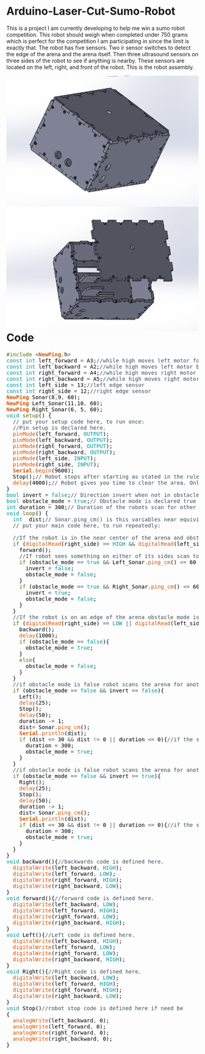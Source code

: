 # Arduino-Laser-Cut-Sumo-Robot

This is a project I am currently developing to help me win a sumo robot competition. This robot should weigh when completed under 750 grams which is perfect for the competition I am participating in since the limit is exactly that. The robot has five sensors. Two ir sensor switches to detect the edge of the arena and the arena itself. Then three ultrasound sensors on three sides of the robot to see if anything is nearby. These sensors are located on the left, right, and front of the robot. This is the robot assembly. 

<img src="sumo 1.PNG"
     alt="Sumo Robot Assembled"
     style="float: left; margin-right: 10px;" />
     
<img src="sumo 2.PNG"
     alt="Sumo Robot Exploded"
     style="float: left; margin-right: 10px;" />
     
     
# Code

<pre>
<font color="#5e6d03">#include</font> <font color="#434f54">&lt;</font><b><font color="#d35400">NewPing</font></b><font color="#434f54">.</font><font color="#000000">h</font><font color="#434f54">&gt;</font>
<font color="#00979c">const</font> <font color="#00979c">int</font> <font color="#000000">left_forward</font> <font color="#434f54">=</font> <font color="#000000">A3</font><font color="#000000">;</font><font color="#434f54">&#47;&#47;while high moves left motor forward</font>
<font color="#00979c">const</font> <font color="#00979c">int</font> <font color="#000000">left_backward</font> <font color="#434f54">=</font> <font color="#000000">A2</font><font color="#000000">;</font><font color="#434f54">&#47;&#47;while high moves left motor backward</font>
<font color="#00979c">const</font> <font color="#00979c">int</font> <font color="#000000">right_forward</font> <font color="#434f54">=</font> <font color="#000000">A4</font><font color="#000000">;</font><font color="#434f54">&#47;&#47;while high moves right motor forward</font>
<font color="#00979c">const</font> <font color="#00979c">int</font> <font color="#000000">right_backward</font> <font color="#434f54">=</font> <font color="#000000">A5</font><font color="#000000">;</font><font color="#434f54">&#47;&#47;while high moves right motor backward</font>
<font color="#00979c">const</font> <font color="#00979c">int</font> <font color="#000000">left_side</font> <font color="#434f54">=</font> <font color="#000000">13</font><font color="#000000">;</font><font color="#434f54">&#47;&#47;left edge sensor</font>
<font color="#00979c">const</font> <font color="#00979c">int</font> <font color="#000000">right_side</font> <font color="#434f54">=</font> <font color="#000000">12</font><font color="#000000">;</font><font color="#434f54">&#47;&#47;right edge sensor</font>
<b><font color="#d35400">NewPing</font></b> <font color="#000000">Sonar</font><font color="#000000">(</font><font color="#000000">8</font><font color="#434f54">,</font><font color="#000000">9</font><font color="#434f54">,</font> <font color="#000000">60</font><font color="#000000">)</font><font color="#000000">;</font>
<b><font color="#d35400">NewPing</font></b> <font color="#000000">Left_Sonar</font><font color="#000000">(</font><font color="#000000">11</font><font color="#434f54">,</font><font color="#000000">10</font><font color="#434f54">,</font> <font color="#000000">60</font><font color="#000000">)</font><font color="#000000">;</font>
<b><font color="#d35400">NewPing</font></b> <font color="#000000">Right_Sonar</font><font color="#000000">(</font><font color="#000000">6</font><font color="#434f54">,</font> <font color="#000000">5</font><font color="#434f54">,</font> <font color="#000000">60</font><font color="#000000">)</font><font color="#000000">;</font>
<font color="#00979c">void</font> <font color="#5e6d03">setup</font><font color="#000000">(</font><font color="#000000">)</font> <font color="#000000">{</font>
 &nbsp;<font color="#434f54">&#47;&#47; put your setup code here, to run once:</font>
 &nbsp;<font color="#434f54">&#47;&#47;Pin setup is declared here.</font>
 &nbsp;<font color="#d35400">pinMode</font><font color="#000000">(</font><font color="#000000">left_forward</font><font color="#434f54">,</font> <font color="#00979c">OUTPUT</font><font color="#000000">)</font><font color="#000000">;</font>
 &nbsp;<font color="#d35400">pinMode</font><font color="#000000">(</font><font color="#000000">left_backward</font><font color="#434f54">,</font> <font color="#00979c">OUTPUT</font><font color="#000000">)</font><font color="#000000">;</font>
 &nbsp;<font color="#d35400">pinMode</font><font color="#000000">(</font><font color="#000000">right_forward</font><font color="#434f54">,</font> <font color="#00979c">OUTPUT</font><font color="#000000">)</font><font color="#000000">;</font>
 &nbsp;<font color="#d35400">pinMode</font><font color="#000000">(</font><font color="#000000">right_backward</font><font color="#434f54">,</font> <font color="#00979c">OUTPUT</font><font color="#000000">)</font><font color="#000000">;</font>
 &nbsp;<font color="#d35400">pinMode</font><font color="#000000">(</font><font color="#000000">left_side</font><font color="#434f54">,</font> <font color="#00979c">INPUT</font><font color="#000000">)</font><font color="#000000">;</font>
 &nbsp;<font color="#d35400">pinMode</font><font color="#000000">(</font><font color="#000000">right_side</font><font color="#434f54">,</font> <font color="#00979c">INPUT</font><font color="#000000">)</font><font color="#000000">;</font>
 &nbsp;<b><font color="#d35400">Serial</font></b><font color="#434f54">.</font><font color="#d35400">begin</font><font color="#000000">(</font><font color="#000000">9600</font><font color="#000000">)</font><font color="#000000">;</font> 
 &nbsp;<font color="#000000">Stop</font><font color="#000000">(</font><font color="#000000">)</font><font color="#000000">;</font><font color="#434f54">&#47;&#47; Robot stops after starting as stated in the rules.</font>
 &nbsp;<font color="#d35400">delay</font><font color="#000000">(</font><font color="#000000">4000</font><font color="#000000">)</font><font color="#000000">;</font><font color="#434f54">&#47;&#47; Robot gives you time to clear the area. Only 5 seconds though. </font>
<font color="#000000">}</font>
<font color="#00979c">bool</font> <font color="#000000">invert</font> <font color="#434f54">=</font> <font color="#00979c">false</font><font color="#000000">;</font><font color="#434f54">&#47;&#47; Direction invert when not in obstacle mode.</font>
<font color="#00979c">bool</font> <font color="#000000">obstacle_mode</font> <font color="#434f54">=</font> <font color="#00979c">true</font><font color="#000000">;</font><font color="#434f54">&#47;&#47; Obstacle mode is declared true by default until an edge is reached where it is inverted from there.</font>
<font color="#00979c">int</font> <font color="#000000">duration</font> <font color="#434f54">=</font> <font color="#000000">300</font><font color="#000000">;</font><font color="#434f54">&#47;&#47; Duration of the robots scan for other nearby robots is decalred here.</font>
<font color="#00979c">void</font> <font color="#5e6d03">loop</font><font color="#000000">(</font><font color="#000000">)</font> <font color="#000000">{</font>
 &nbsp;<font color="#00979c">int</font> &nbsp;<font color="#000000">dist</font><font color="#000000">;</font><font color="#434f54">&#47;&#47; Sonar.ping_cm() is this variables near equivilent.</font>
 &nbsp;<font color="#434f54">&#47;&#47; put your main code here, to run repeatedly:</font>
 &nbsp;
 &nbsp;<font color="#434f54">&#47;&#47;If the robot is in the near center of the arena and obstacle mode is true the robot moves forward.</font>
 &nbsp;<font color="#5e6d03">if</font> <font color="#000000">(</font><font color="#d35400">digitalRead</font><font color="#000000">(</font><font color="#000000">right_side</font><font color="#000000">)</font> <font color="#434f54">==</font> <font color="#00979c">HIGH</font> <font color="#434f54">&amp;&amp;</font> <font color="#d35400">digitalRead</font><font color="#000000">(</font><font color="#000000">left_side</font><font color="#000000">)</font> <font color="#434f54">==</font> <font color="#00979c">HIGH</font> <font color="#434f54">&amp;&amp;</font> <font color="#000000">obstacle_mode</font> <font color="#434f54">==</font> <font color="#00979c">true</font><font color="#000000">)</font><font color="#000000">{</font>
 &nbsp;&nbsp;&nbsp;<font color="#000000">forward</font><font color="#000000">(</font><font color="#000000">)</font><font color="#000000">;</font>
 &nbsp;&nbsp;&nbsp;<font color="#434f54">&#47;&#47;If robot sees something on either of its sides scan towards it. </font>
 &nbsp;&nbsp;&nbsp;<font color="#5e6d03">if</font> <font color="#000000">(</font><font color="#000000">obstacle_mode</font> <font color="#434f54">==</font> <font color="#00979c">true</font> <font color="#434f54">&amp;&amp;</font> <font color="#000000">Left_Sonar</font><font color="#434f54">.</font><font color="#d35400">ping_cm</font><font color="#000000">(</font><font color="#000000">)</font> <font color="#434f54">&lt;=</font> <font color="#000000">60</font> <font color="#434f54">&amp;&amp;</font> <font color="#000000">Left_Sonar</font><font color="#434f54">.</font><font color="#d35400">ping_cm</font><font color="#000000">(</font><font color="#000000">)</font> <font color="#434f54">!=</font> <font color="#000000">0</font><font color="#000000">)</font><font color="#000000">{</font>
 &nbsp;&nbsp;&nbsp;&nbsp;&nbsp;<font color="#000000">invert</font> <font color="#434f54">=</font> <font color="#00979c">false</font><font color="#000000">;</font>
 &nbsp;&nbsp;&nbsp;&nbsp;&nbsp;<font color="#000000">obstacle_mode</font> <font color="#434f54">=</font> <font color="#00979c">false</font><font color="#000000">;</font>
 &nbsp;&nbsp;&nbsp;<font color="#000000">}</font>
 &nbsp;&nbsp;&nbsp;<font color="#5e6d03">if</font> <font color="#000000">(</font><font color="#000000">obstacle_mode</font> <font color="#434f54">==</font> <font color="#00979c">true</font> <font color="#434f54">&amp;&amp;</font> <font color="#000000">Right_Sonar</font><font color="#434f54">.</font><font color="#d35400">ping_cm</font><font color="#000000">(</font><font color="#000000">)</font> <font color="#434f54">&lt;=</font> <font color="#000000">60</font> <font color="#434f54">&amp;&amp;</font> <font color="#000000">Right_Sonar</font><font color="#434f54">.</font><font color="#d35400">ping_cm</font><font color="#000000">(</font><font color="#000000">)</font> <font color="#434f54">!=</font> <font color="#000000">0</font><font color="#000000">)</font><font color="#000000">{</font>
 &nbsp;&nbsp;&nbsp;&nbsp;&nbsp;<font color="#000000">invert</font> <font color="#434f54">=</font> <font color="#00979c">true</font><font color="#000000">;</font>
 &nbsp;&nbsp;&nbsp;&nbsp;&nbsp;<font color="#000000">obstacle_mode</font> <font color="#434f54">=</font> <font color="#00979c">false</font><font color="#000000">;</font>
 &nbsp;&nbsp;&nbsp;<font color="#000000">}</font>
 &nbsp;<font color="#000000">}</font>
 &nbsp;<font color="#434f54">&#47;&#47;If the robot is on an edge of the arena obstacle mode is inverted, the robot moves backwards, and then turns left.</font>
 &nbsp;<font color="#5e6d03">if</font> <font color="#000000">(</font><font color="#d35400">digitalRead</font><font color="#000000">(</font><font color="#000000">right_side</font><font color="#000000">)</font> <font color="#434f54">==</font> <font color="#00979c">LOW</font> <font color="#434f54">||</font> <font color="#d35400">digitalRead</font><font color="#000000">(</font><font color="#000000">left_side</font><font color="#000000">)</font> <font color="#434f54">==</font> <font color="#00979c">LOW</font><font color="#000000">)</font><font color="#000000">{</font>
 &nbsp;&nbsp;&nbsp;<font color="#000000">backward</font><font color="#000000">(</font><font color="#000000">)</font><font color="#000000">;</font>
 &nbsp;&nbsp;&nbsp;<font color="#d35400">delay</font><font color="#000000">(</font><font color="#000000">1000</font><font color="#000000">)</font><font color="#000000">;</font>
 &nbsp;&nbsp;&nbsp;<font color="#5e6d03">if</font> <font color="#000000">(</font><font color="#000000">obstacle_mode</font> <font color="#434f54">==</font> <font color="#00979c">false</font><font color="#000000">)</font><font color="#000000">{</font>
 &nbsp;&nbsp;&nbsp;&nbsp;&nbsp;<font color="#000000">obstacle_mode</font> <font color="#434f54">=</font> <font color="#00979c">true</font><font color="#000000">;</font>
 &nbsp;&nbsp;&nbsp;<font color="#000000">}</font>
 &nbsp;&nbsp;&nbsp;<font color="#5e6d03">else</font><font color="#000000">{</font>
 &nbsp;&nbsp;&nbsp;&nbsp;&nbsp;<font color="#000000">obstacle_mode</font> <font color="#434f54">=</font> <font color="#00979c">false</font><font color="#000000">;</font> 
 &nbsp;&nbsp;&nbsp;<font color="#000000">}</font>
 &nbsp;<font color="#000000">}</font>
 &nbsp;<font color="#434f54">&#47;&#47;if obstacle mode is false robot scans the arena for another bot. The duration of the scan is defined above the loop. </font>
 &nbsp;<font color="#5e6d03">if</font> <font color="#000000">(</font><font color="#000000">obstacle_mode</font> <font color="#434f54">==</font> <font color="#00979c">false</font> <font color="#434f54">&amp;&amp;</font> <font color="#000000">invert</font> <font color="#434f54">==</font> <font color="#00979c">false</font><font color="#000000">)</font><font color="#000000">{</font>
 &nbsp;&nbsp;&nbsp;<font color="#000000">Left</font><font color="#000000">(</font><font color="#000000">)</font><font color="#000000">;</font> 
 &nbsp;&nbsp;&nbsp;<font color="#d35400">delay</font><font color="#000000">(</font><font color="#000000">25</font><font color="#000000">)</font><font color="#000000">;</font>
 &nbsp;&nbsp;&nbsp;<font color="#000000">Stop</font><font color="#000000">(</font><font color="#000000">)</font><font color="#000000">;</font>
 &nbsp;&nbsp;&nbsp;<font color="#d35400">delay</font><font color="#000000">(</font><font color="#000000">50</font><font color="#000000">)</font><font color="#000000">;</font>
 &nbsp;&nbsp;&nbsp;<font color="#000000">duration</font> <font color="#434f54">-=</font> <font color="#000000">1</font><font color="#000000">;</font>
 &nbsp;&nbsp;&nbsp;<font color="#000000">dist</font><font color="#434f54">=</font> <font color="#000000">Sonar</font><font color="#434f54">.</font><font color="#d35400">ping_cm</font><font color="#000000">(</font><font color="#000000">)</font><font color="#000000">;</font>
 &nbsp;&nbsp;&nbsp;<b><font color="#d35400">Serial</font></b><font color="#434f54">.</font><font color="#d35400">println</font><font color="#000000">(</font><font color="#000000">dist</font><font color="#000000">)</font><font color="#000000">;</font>
 &nbsp;&nbsp;&nbsp;<font color="#5e6d03">if</font> <font color="#000000">(</font><font color="#000000">dist</font> <font color="#434f54">&lt;=</font> <font color="#000000">30</font> <font color="#434f54">&amp;&amp;</font> <font color="#000000">dist</font> <font color="#434f54">!=</font> <font color="#000000">0</font> <font color="#434f54">||</font> <font color="#000000">duration</font> <font color="#434f54">&lt;=</font> <font color="#000000">0</font><font color="#000000">)</font><font color="#000000">{</font><font color="#434f54">&#47;&#47;if the scan turns up something obstacle mode becomes true and the robot will run over the other bot. </font>
 &nbsp;&nbsp;&nbsp;&nbsp;&nbsp;<font color="#000000">duration</font> <font color="#434f54">=</font> <font color="#000000">300</font><font color="#000000">;</font>
 &nbsp;&nbsp;&nbsp;&nbsp;&nbsp;<font color="#000000">obstacle_mode</font> <font color="#434f54">=</font> <font color="#00979c">true</font><font color="#000000">;</font>
 &nbsp;&nbsp;&nbsp;<font color="#000000">}</font>
 &nbsp;<font color="#000000">}</font>
 &nbsp;<font color="#434f54">&#47;&#47;if obstacle mode is false robot scans the arena for another bot. The duration of the scan is defined above the loop. </font>
 &nbsp;<font color="#5e6d03">if</font> <font color="#000000">(</font><font color="#000000">obstacle_mode</font> <font color="#434f54">==</font> <font color="#00979c">false</font> <font color="#434f54">&amp;&amp;</font> <font color="#000000">invert</font> <font color="#434f54">==</font> <font color="#00979c">true</font><font color="#000000">)</font><font color="#000000">{</font>
 &nbsp;&nbsp;&nbsp;<font color="#000000">Right</font><font color="#000000">(</font><font color="#000000">)</font><font color="#000000">;</font> 
 &nbsp;&nbsp;&nbsp;<font color="#d35400">delay</font><font color="#000000">(</font><font color="#000000">25</font><font color="#000000">)</font><font color="#000000">;</font>
 &nbsp;&nbsp;&nbsp;<font color="#000000">Stop</font><font color="#000000">(</font><font color="#000000">)</font><font color="#000000">;</font>
 &nbsp;&nbsp;&nbsp;<font color="#d35400">delay</font><font color="#000000">(</font><font color="#000000">50</font><font color="#000000">)</font><font color="#000000">;</font>
 &nbsp;&nbsp;&nbsp;<font color="#000000">duration</font> <font color="#434f54">-=</font> <font color="#000000">1</font><font color="#000000">;</font>
 &nbsp;&nbsp;&nbsp;<font color="#000000">dist</font><font color="#434f54">=</font> <font color="#000000">Sonar</font><font color="#434f54">.</font><font color="#d35400">ping_cm</font><font color="#000000">(</font><font color="#000000">)</font><font color="#000000">;</font>
 &nbsp;&nbsp;&nbsp;<b><font color="#d35400">Serial</font></b><font color="#434f54">.</font><font color="#d35400">println</font><font color="#000000">(</font><font color="#000000">dist</font><font color="#000000">)</font><font color="#000000">;</font>
 &nbsp;&nbsp;&nbsp;<font color="#5e6d03">if</font> <font color="#000000">(</font><font color="#000000">dist</font> <font color="#434f54">&lt;=</font> <font color="#000000">30</font> <font color="#434f54">&amp;&amp;</font> <font color="#000000">dist</font> <font color="#434f54">!=</font> <font color="#000000">0</font> <font color="#434f54">||</font> <font color="#000000">duration</font> <font color="#434f54">&lt;=</font> <font color="#000000">0</font><font color="#000000">)</font><font color="#000000">{</font><font color="#434f54">&#47;&#47;if the scan turns up something obstacle mode becomes true and the robot will run over the other bot. </font>
 &nbsp;&nbsp;&nbsp;&nbsp;&nbsp;<font color="#000000">duration</font> <font color="#434f54">=</font> <font color="#000000">300</font><font color="#000000">;</font>
 &nbsp;&nbsp;&nbsp;&nbsp;&nbsp;<font color="#000000">obstacle_mode</font> <font color="#434f54">=</font> <font color="#00979c">true</font><font color="#000000">;</font>
 &nbsp;&nbsp;&nbsp;<font color="#000000">}</font>
 &nbsp;<font color="#000000">}</font>
<font color="#000000">}</font>
<font color="#00979c">void</font> <font color="#000000">backward</font><font color="#000000">(</font><font color="#000000">)</font><font color="#000000">{</font><font color="#434f54">&#47;&#47;backwards code is defined here.</font>
 &nbsp;<font color="#d35400">digitalWrite</font><font color="#000000">(</font><font color="#000000">left_backward</font><font color="#434f54">,</font> <font color="#00979c">HIGH</font><font color="#000000">)</font><font color="#000000">;</font>
 &nbsp;<font color="#d35400">digitalWrite</font><font color="#000000">(</font><font color="#000000">left_forward</font><font color="#434f54">,</font> <font color="#00979c">LOW</font><font color="#000000">)</font><font color="#000000">;</font>
 &nbsp;<font color="#d35400">digitalWrite</font><font color="#000000">(</font><font color="#000000">right_forward</font><font color="#434f54">,</font> <font color="#00979c">HIGH</font><font color="#000000">)</font><font color="#000000">;</font>
 &nbsp;<font color="#d35400">digitalWrite</font><font color="#000000">(</font><font color="#000000">right_backward</font><font color="#434f54">,</font> <font color="#00979c">LOW</font><font color="#000000">)</font><font color="#000000">;</font>
<font color="#000000">}</font>
<font color="#00979c">void</font> <font color="#000000">forward</font><font color="#000000">(</font><font color="#000000">)</font><font color="#000000">{</font><font color="#434f54">&#47;&#47;forward code is defined here.</font>
 &nbsp;<font color="#d35400">digitalWrite</font><font color="#000000">(</font><font color="#000000">left_backward</font><font color="#434f54">,</font> <font color="#00979c">LOW</font><font color="#000000">)</font><font color="#000000">;</font>
 &nbsp;<font color="#d35400">digitalWrite</font><font color="#000000">(</font><font color="#000000">left_forward</font><font color="#434f54">,</font> <font color="#00979c">HIGH</font><font color="#000000">)</font><font color="#000000">;</font>
 &nbsp;<font color="#d35400">digitalWrite</font><font color="#000000">(</font><font color="#000000">right_forward</font><font color="#434f54">,</font> <font color="#00979c">LOW</font><font color="#000000">)</font><font color="#000000">;</font>
 &nbsp;<font color="#d35400">digitalWrite</font><font color="#000000">(</font><font color="#000000">right_backward</font><font color="#434f54">,</font> <font color="#00979c">HIGH</font><font color="#000000">)</font><font color="#000000">;</font>
<font color="#000000">}</font>
<font color="#00979c">void</font> <font color="#000000">Left</font><font color="#000000">(</font><font color="#000000">)</font><font color="#000000">{</font><font color="#434f54">&#47;&#47;Left code is defined here.</font>
 &nbsp;<font color="#d35400">digitalWrite</font><font color="#000000">(</font><font color="#000000">left_backward</font><font color="#434f54">,</font> <font color="#00979c">HIGH</font><font color="#000000">)</font><font color="#000000">;</font>
 &nbsp;<font color="#d35400">digitalWrite</font><font color="#000000">(</font><font color="#000000">left_forward</font><font color="#434f54">,</font> <font color="#00979c">LOW</font><font color="#000000">)</font><font color="#000000">;</font>
 &nbsp;<font color="#d35400">digitalWrite</font><font color="#000000">(</font><font color="#000000">right_forward</font><font color="#434f54">,</font> <font color="#00979c">LOW</font><font color="#000000">)</font><font color="#000000">;</font>
 &nbsp;<font color="#d35400">digitalWrite</font><font color="#000000">(</font><font color="#000000">right_backward</font><font color="#434f54">,</font> <font color="#00979c">HIGH</font><font color="#000000">)</font><font color="#000000">;</font>
<font color="#000000">}</font>
<font color="#00979c">void</font> <font color="#000000">Right</font><font color="#000000">(</font><font color="#000000">)</font><font color="#000000">{</font><font color="#434f54">&#47;&#47;Right code is defined here.</font>
 &nbsp;<font color="#d35400">digitalWrite</font><font color="#000000">(</font><font color="#000000">left_backward</font><font color="#434f54">,</font> <font color="#00979c">LOW</font><font color="#000000">)</font><font color="#000000">;</font>
 &nbsp;<font color="#d35400">digitalWrite</font><font color="#000000">(</font><font color="#000000">left_forward</font><font color="#434f54">,</font> <font color="#00979c">HIGH</font><font color="#000000">)</font><font color="#000000">;</font>
 &nbsp;<font color="#d35400">digitalWrite</font><font color="#000000">(</font><font color="#000000">right_forward</font><font color="#434f54">,</font> <font color="#00979c">HIGH</font><font color="#000000">)</font><font color="#000000">;</font>
 &nbsp;<font color="#d35400">digitalWrite</font><font color="#000000">(</font><font color="#000000">right_backward</font><font color="#434f54">,</font> <font color="#00979c">LOW</font><font color="#000000">)</font><font color="#000000">;</font>
<font color="#000000">}</font>
<font color="#00979c">void</font> <font color="#000000">Stop</font><font color="#000000">(</font><font color="#000000">)</font><font color="#434f54">&#47;&#47;robot stop code is defined here if need be</font>
<font color="#000000">{</font>
 &nbsp;<font color="#d35400">analogWrite</font><font color="#000000">(</font><font color="#000000">left_backward</font><font color="#434f54">,</font> <font color="#000000">0</font><font color="#000000">)</font><font color="#000000">;</font>
 &nbsp;<font color="#d35400">analogWrite</font><font color="#000000">(</font><font color="#000000">left_forward</font><font color="#434f54">,</font> <font color="#000000">0</font><font color="#000000">)</font><font color="#000000">;</font>
 &nbsp;<font color="#d35400">analogWrite</font><font color="#000000">(</font><font color="#000000">right_forward</font><font color="#434f54">,</font> <font color="#000000">0</font><font color="#000000">)</font><font color="#000000">;</font>
 &nbsp;<font color="#d35400">analogWrite</font><font color="#000000">(</font><font color="#000000">right_backward</font><font color="#434f54">,</font> <font color="#000000">0</font><font color="#000000">)</font><font color="#000000">;</font>
<font color="#000000">}</font>

</pre>
